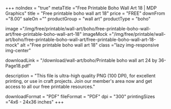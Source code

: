 +++
noIndex = "true"
metaTitle ="Free Printable Boho Wall Art 18 | MDP Graphics"
title = "Free printable boho wall art 18"
price = "FREE"
downFrom ="8.00"
saleOn =""
productGroup = "wall art"
productType = "boho"

image ="/img/free/printable/wall-art/boho/free-printable-boho-wall-art/free-printable-boho-wall-art-18"
imageMock ="/img/free/printable/wall-art/boho/free-printable-boho-wall-art/free-printable-boho-wall-art-18-mock"
alt ="Free printable boho wall art 18"
class ="lazy img-responsive img-center"

downloadLink = "/download/wall-art/boho/Printable boho wall art 24 by 36-Page18.pdf"

description = "This file is ultra-high quality PNG (100 DPI), for excellent printing, or use in craft projects. Join our member's area now and get access to all our free printable resources."

downloadFormat = "PDF"
fileFormat = "PDF"
dpi = "300"
printingSizes ="4x6 - 24x36 inches"
+++


